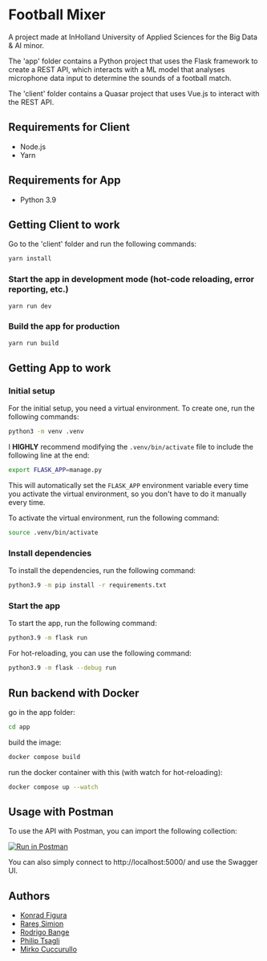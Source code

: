 # Football Mixer

A project made at InHolland University of Applied Sciences for the Big Data & AI minor.

The 'app' folder contains a Python project that uses the Flask framework to create a REST API, which interacts with a ML model that analyses microphone data input to determine the sounds of a football match.

The 'client' folder contains a Quasar project that uses Vue.js to interact with the REST API.

## Requirements for Client

- Node.js
- Yarn

## Requirements for App

- Python 3.9

## Getting Client to work

Go to the 'client' folder and run the following commands:

```bash
yarn install
```

### Start the app in development mode (hot-code reloading, error reporting, etc.)

```bash
yarn run dev
```

### Build the app for production

```bash
yarn run build
```

## Getting App to work

### Initial setup

For the initial setup, you need a virtual environment. To create one, run the following commands:

```bash
python3 -m venv .venv
```

I **HIGHLY** recommend modifying the `.venv/bin/activate` file to include the following line at the end:

```bash
export FLASK_APP=manage.py
```

This will automatically set the `FLASK_APP` environment variable every time you activate the virtual environment, so you don't have to do it manually every time.

To activate the virtual environment, run the following command:

```bash
source .venv/bin/activate
```

### Install dependencies

To install the dependencies, run the following command:

```bash
python3.9 -m pip install -r requirements.txt
```

### Start the app

To start the app, run the following command:

```bash
python3.9 -m flask run
```

For hot-reloading, you can use the following command:

```bash
python3.9 -m flask --debug run
```
## Run backend with Docker 

go in the app folder:

```bash
cd app
```

build the image:
```bash
docker compose build
```

run the docker container with this (with watch for hot-reloading):
```bash
docker compose up --watch
```

## Usage with Postman

To use the API with Postman, you can import the following collection:

[![Run in Postman](https://run.pstmn.io/button.svg)](https://lively-desert-374565.postman.co/collection/30102792-2bff9db9-3da0-446d-8322-e4330bbe6983?source=rip_html)

You can also simply connect to http://localhost:5000/ and use the Swagger UI.

## Authors

- [Konrad Figura](mailto:mail@kfigura.nl)
- [Rareş Simion](mailto:683655@student.inholland.nl)
- [Rodrigo Bange](mailto:rodrigo99@live.nl)
- [Philip Tsagli](mailto:682624@student.inholland.nl)
- [Mirko Cuccurullo](mailto:691362@student.inholland.nl>)
